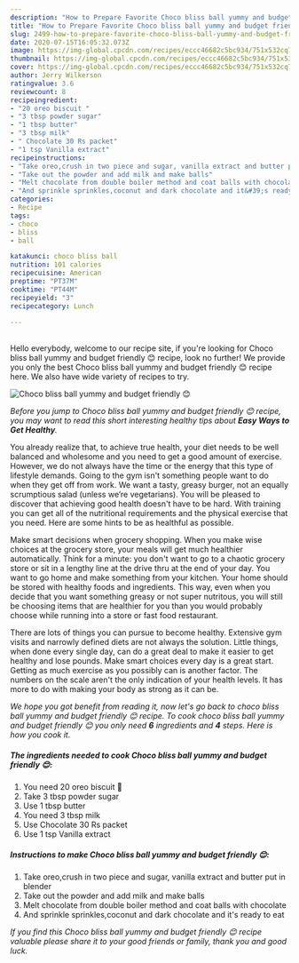 ```yaml
---
description: "How to Prepare Favorite Choco bliss ball yummy and budget friendly 😊"
title: "How to Prepare Favorite Choco bliss ball yummy and budget friendly 😊"
slug: 2499-how-to-prepare-favorite-choco-bliss-ball-yummy-and-budget-friendly
date: 2020-07-15T16:05:32.073Z
image: https://img-global.cpcdn.com/recipes/eccc46682c5bc934/751x532cq70/choco-bliss-ball-yummy-and-budget-friendly-😊-recipe-main-photo.jpg
thumbnail: https://img-global.cpcdn.com/recipes/eccc46682c5bc934/751x532cq70/choco-bliss-ball-yummy-and-budget-friendly-😊-recipe-main-photo.jpg
cover: https://img-global.cpcdn.com/recipes/eccc46682c5bc934/751x532cq70/choco-bliss-ball-yummy-and-budget-friendly-😊-recipe-main-photo.jpg
author: Jerry Wilkerson
ratingvalue: 3.6
reviewcount: 8
recipeingredient:
- "20 oreo biscuit "
- "3 tbsp powder sugar"
- "1 tbsp butter"
- "3 tbsp milk"
- " Chocolate 30 Rs packet"
- "1 tsp Vanilla extract"
recipeinstructions:
- "Take oreo,crush in two piece and sugar, vanilla extract and butter put in blender"
- "Take out the powder and add milk and make balls"
- "Melt chocolate from double boiler method and coat balls with chocolate"
- "And sprinkle sprinkles,coconut and dark chocolate and it&#39;s ready to eat"
categories:
- Recipe
tags:
- choco
- bliss
- ball

katakunci: choco bliss ball 
nutrition: 101 calories
recipecuisine: American
preptime: "PT37M"
cooktime: "PT44M"
recipeyield: "3"
recipecategory: Lunch

---
```

<br>
Hello everybody, welcome to our recipe site, if you're looking for Choco bliss ball yummy and budget friendly 😊 recipe, look no further! We provide you only the best Choco bliss ball yummy and budget friendly 😊 recipe here. We also have wide variety of recipes to try.
<br>


![Choco bliss ball yummy and budget friendly 😊](https://img-global.cpcdn.com/recipes/eccc46682c5bc934/751x532cq70/choco-bliss-ball-yummy-and-budget-friendly-😊-recipe-main-photo.jpg)

<i>Before you jump to Choco bliss ball yummy and budget friendly 😊 recipe, you may want to read this short interesting healthy tips about <strong>Easy Ways to Get Healthy</strong>.</i>

You already realize that, to achieve true health, your diet needs to be well balanced and wholesome and you need to get a good amount of exercise. However, we do not always have the time or the energy that this type of lifestyle demands. Going to the gym isn't something people want to do when they get off from work. We want a tasty, greasy burger, not an equally scrumptious salad (unless we’re vegetarians). You will be pleased to discover that achieving good health doesn't have to be hard. With training you can get all of the nutritional requirements and the physical exercise that you need. Here are some hints to be as healthful as possible.

Make smart decisions when grocery shopping. When you make wise choices at the grocery store, your meals will get much healthier automatically. Think for a minute: you don't want to go to a chaotic grocery store or sit in a lengthy line at the drive thru at the end of your day. You want to go home and make something from your kitchen. Your home should be stored with healthy foods and ingredients. This way, even when you decide that you want something greasy or not super nutritous, you will still be choosing items that are healthier for you than you would probably choose while running into a store or fast food restaurant.

There are lots of things you can pursue to become healthy. Extensive gym visits and narrowly defined diets are not always the solution. Little things, when done every single day, can do a great deal to make it easier to get healthy and lose pounds. Make smart choices every day is a great start. Getting as much exercise as you possibly can is another factor. The numbers on the scale aren't the only indication of your health levels. It has more to do with making your body as strong as it can be. 


<i>We hope you got benefit from reading it, now let's go back to choco bliss ball yummy and budget friendly 😊 recipe. To cook choco bliss ball yummy and budget friendly 😊 you only need <strong>6</strong> ingredients and <strong>4</strong> steps. Here is how you cook it.
</i>

##### The ingredients needed to cook Choco bliss ball yummy and budget friendly 😊:

1. You need 20 oreo biscuit 🍪
1. Take 3 tbsp powder sugar
1. Use 1 tbsp butter
1. You need 3 tbsp milk
1. Use  Chocolate 30 Rs packet
1. Use 1 tsp Vanilla extract


##### Instructions to make Choco bliss ball yummy and budget friendly 😊:

1. Take oreo,crush in two piece and sugar, vanilla extract and butter put in blender
1. Take out the powder and add milk and make balls
1. Melt chocolate from double boiler method and coat balls with chocolate
1. And sprinkle sprinkles,coconut and dark chocolate and it&#39;s ready to eat


<i>If you find this Choco bliss ball yummy and budget friendly 😊 recipe valuable please share it to your good friends or family, thank you and good luck.</i>

